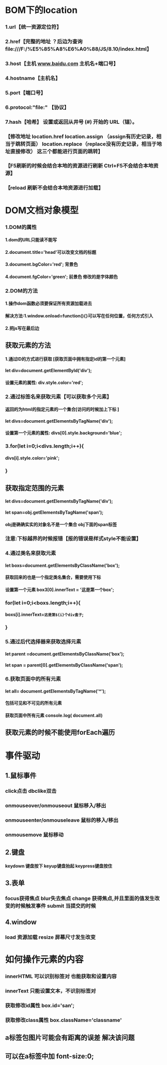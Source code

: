 #    BOM下的location

### 1.url【统一资源定位符】

### 2.href【完整的地址     ？后边为查询file:///F:/%E5%85%A8%E6%A0%88/JS/8.10/index.html】

### 3.host【主机 www.baidu.com   主机名+端口号】

### 4.hostname【主机名】

### 5.port【端口号】

### 6.protocol:"file:"  【协议】  

### 7.hash【哈希】  设置或返回从井号 (#) 开始的 URL（锚）。

### 【修改地址   location.href     location.assign   （assign有历史记录，相当于跳转页面） location.replace（replace没有历史记录，相当于地址直接修改）  这三个都能进行页面的跳转】

### 【F5刷新的时候会结合本地的资源进行刷新  Ctrl+F5不会结合本地资源】   

### 【reload 刷新不会结合本地资源进行加载】

#      DOM文档对象模型

### 1.DOM的属性

#### 1.dom的URL只能读不能写    

#### 2.document.title='head'可以改变文档的标题   <title></title>

#### 3.document.bgColor='red';    背景色

#### 4.document.fgColor='green';   前景色 修改的是字体颜色

### 2.DOM的方法

#### 1.操作dom函数必须要保证所有资源加载进去    

####   解决方法:1.window.onload=function(){}可以写在任何位置，任何方式引入

####             2.把js写在最后边

## 获取元素的方法

#### 1.通过ID的方式进行获取 [获取页面中拥有指定id的第一个元素]

####      let  div=document.getElementById('div');

####   设置元素的属性:        div.style.color='red';

### 2.通过标签名来获取元素【可以获取多个元素】

####   返回的为html的指定元素的一个集合[访问的时候加上下标 ]

####   let  divs=document.getElementsByTagName('div');

#### 设置第一个元素的属性:  divs[0].style.background='blue';

### 3.for(let i=0;i<divs.length;i++){

####             divs[i].style.color='pink';

### }

## 获取指定范围的元素

####   let  divs=document.getElementsByTagName('div');

####   let  span=obj.getElementsByTagName('span');

####   obj是确确实实的对象名不是一个集合   obj下面的span标签

### 注意:下标越界的时候报错【报的错误是样式style不能设置】

### 4.通过类名来获取元素

####    let   boxs=document.getElementsByClassName('box');

#### 获取回来的也是一个指定类名集合，需要使用下标

#### 设置第一个元素  box3[0].innerText = '这是第一个box';

### for(let i=0;i<boxs.length;i++){

####            boxs[i].innerText=`这是第${i}个div盒子`;

### }

### 5.通过后代选择器来获取选择元素

####  let  parent =document.getElementsByClassName('box');

#### let   span = parent[0].getElementsByClassName('span');

### 6.获取页面中的所有元素

####   let  all=  document.getElementsByTagName('*');

#### 包括可见和不可见的所有元素

#### 获取页面中所有元素    console.log( document.all)

##     获取元素的时候不能使用forEach遍历

#            事件驱动

## 1.鼠标事件

###   click点击    dbclike双击      

### onmouseover/onmouseout   鼠标移入/移出

### onmouseenter/onmouseleave   鼠标的移入/移出

### onmousemove   鼠标移动

## 2.键盘

#### keydown  键盘按下     keyup键盘抬起      keypress键盘按住

## 3.表单

### focus获得焦点    blur失去焦点     change  获得焦点,并且里面的值发生改变的时候触发事件   submit    当提交的时候

## 4.window

### load 资源加载    resize   屏幕尺寸发生改变

#            如何操作元素的内容

### innerHTML  可以识别标签对  也能获取和设置内容

### innerText   只能设置文本，不识别标签对

### 获取修改id属性     box.id='san';

### 获取修改class属性    box.className='classname'

##     a标签包图片可能会有距离的误差     解决该问题

## 可以在a标签中加   font-size:0;

​    